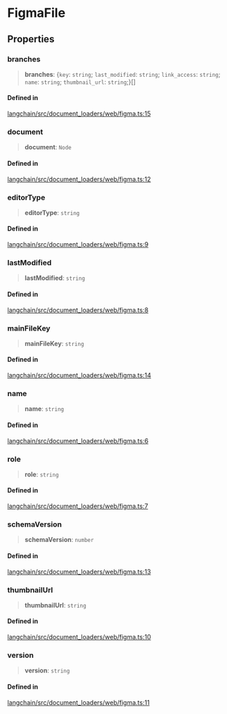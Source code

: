 FigmaFile
=========

Properties[​](#properties "Direct link to Properties")
------------------------------------------------------

### branches[​](#branches "Direct link to branches")

> **branches**: {`key`: `string`; `last_modified`: `string`; `link_access`: `string`; `name`: `string`; `thumbnail_url`: `string`;}\[\]

#### Defined in[​](#defined-in "Direct link to Defined in")

[langchain/src/document\_loaders/web/figma.ts:15](https://github.com/hwchase17/langchainjs/blob/46e1734/langchain/src/document_loaders/web/figma.ts#L15)

### document[​](#document "Direct link to document")

> **document**: `Node`

#### Defined in[​](#defined-in-1 "Direct link to Defined in")

[langchain/src/document\_loaders/web/figma.ts:12](https://github.com/hwchase17/langchainjs/blob/46e1734/langchain/src/document_loaders/web/figma.ts#L12)

### editorType[​](#editortype "Direct link to editorType")

> **editorType**: `string`

#### Defined in[​](#defined-in-2 "Direct link to Defined in")

[langchain/src/document\_loaders/web/figma.ts:9](https://github.com/hwchase17/langchainjs/blob/46e1734/langchain/src/document_loaders/web/figma.ts#L9)

### lastModified[​](#lastmodified "Direct link to lastModified")

> **lastModified**: `string`

#### Defined in[​](#defined-in-3 "Direct link to Defined in")

[langchain/src/document\_loaders/web/figma.ts:8](https://github.com/hwchase17/langchainjs/blob/46e1734/langchain/src/document_loaders/web/figma.ts#L8)

### mainFileKey[​](#mainfilekey "Direct link to mainFileKey")

> **mainFileKey**: `string`

#### Defined in[​](#defined-in-4 "Direct link to Defined in")

[langchain/src/document\_loaders/web/figma.ts:14](https://github.com/hwchase17/langchainjs/blob/46e1734/langchain/src/document_loaders/web/figma.ts#L14)

### name[​](#name "Direct link to name")

> **name**: `string`

#### Defined in[​](#defined-in-5 "Direct link to Defined in")

[langchain/src/document\_loaders/web/figma.ts:6](https://github.com/hwchase17/langchainjs/blob/46e1734/langchain/src/document_loaders/web/figma.ts#L6)

### role[​](#role "Direct link to role")

> **role**: `string`

#### Defined in[​](#defined-in-6 "Direct link to Defined in")

[langchain/src/document\_loaders/web/figma.ts:7](https://github.com/hwchase17/langchainjs/blob/46e1734/langchain/src/document_loaders/web/figma.ts#L7)

### schemaVersion[​](#schemaversion "Direct link to schemaVersion")

> **schemaVersion**: `number`

#### Defined in[​](#defined-in-7 "Direct link to Defined in")

[langchain/src/document\_loaders/web/figma.ts:13](https://github.com/hwchase17/langchainjs/blob/46e1734/langchain/src/document_loaders/web/figma.ts#L13)

### thumbnailUrl[​](#thumbnailurl "Direct link to thumbnailUrl")

> **thumbnailUrl**: `string`

#### Defined in[​](#defined-in-8 "Direct link to Defined in")

[langchain/src/document\_loaders/web/figma.ts:10](https://github.com/hwchase17/langchainjs/blob/46e1734/langchain/src/document_loaders/web/figma.ts#L10)

### version[​](#version "Direct link to version")

> **version**: `string`

#### Defined in[​](#defined-in-9 "Direct link to Defined in")

[langchain/src/document\_loaders/web/figma.ts:11](https://github.com/hwchase17/langchainjs/blob/46e1734/langchain/src/document_loaders/web/figma.ts#L11)